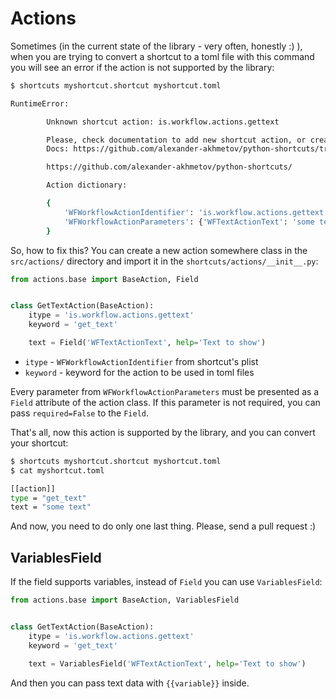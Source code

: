 # Actions

Sometimes (in the current state of the library - very often, honestly :) ), when you are trying to convert a shortcut to a toml file with this command you will see an error if the action is not supported by the library:

```bash
$ shortcuts myshortcut.shortcut myshortcut.toml

RuntimeError:

        Unknown shortcut action: is.workflow.actions.gettext

        Please, check documentation to add new shortcut action, or create an issue:
        Docs: https://github.com/alexander-akhmetov/python-shortcuts/tree/master/docs/new_action.md

        https://github.com/alexander-akhmetov/python-shortcuts/

        Action dictionary:

        {
            'WFWorkflowActionIdentifier': 'is.workflow.actions.gettext',
            'WFWorkflowActionParameters': {'WFTextActionText': 'some text'},
        }
```

So, how to fix this?
You can create a new action somewhere class in the `src/actions/` directory
and import it in the `shortcuts/actions/__init__.py`:

```python
from actions.base import BaseAction, Field


class GetTextAction(BaseAction):
    itype = 'is.workflow.actions.gettext'
    keyword = 'get_text'

    text = Field('WFTextActionText', help='Text to show')
```

* `itype` - `WFWorkflowActionIdentifier` from shortcut's plist
* `keyword` - keyword for the action to be used in toml files

Every parameter from `WFWorkflowActionParameters` must be presented as a `Field` attribute of the action class.
If this parameter is not required, you can pass `required=False` to the `Field`.

That's all, now this action is supported by the library, and you can convert your shortcut:

```bash
$ shortcuts myshortcut.shortcut myshortcut.toml
$ cat myshortcut.toml

[[action]]
type = "get_text"
text = "some text"
```

And now, you need to do only one last thing. Please, send a pull request :)

## VariablesField

If the field supports variables, instead of `Field` you can use `VariablesField`:

```python
from actions.base import BaseAction, VariablesField


class GetTextAction(BaseAction):
    itype = 'is.workflow.actions.gettext'
    keyword = 'get_text'

    text = VariablesField('WFTextActionText', help='Text to show')
```

And then you can pass text data with `{{variable}}` inside.
